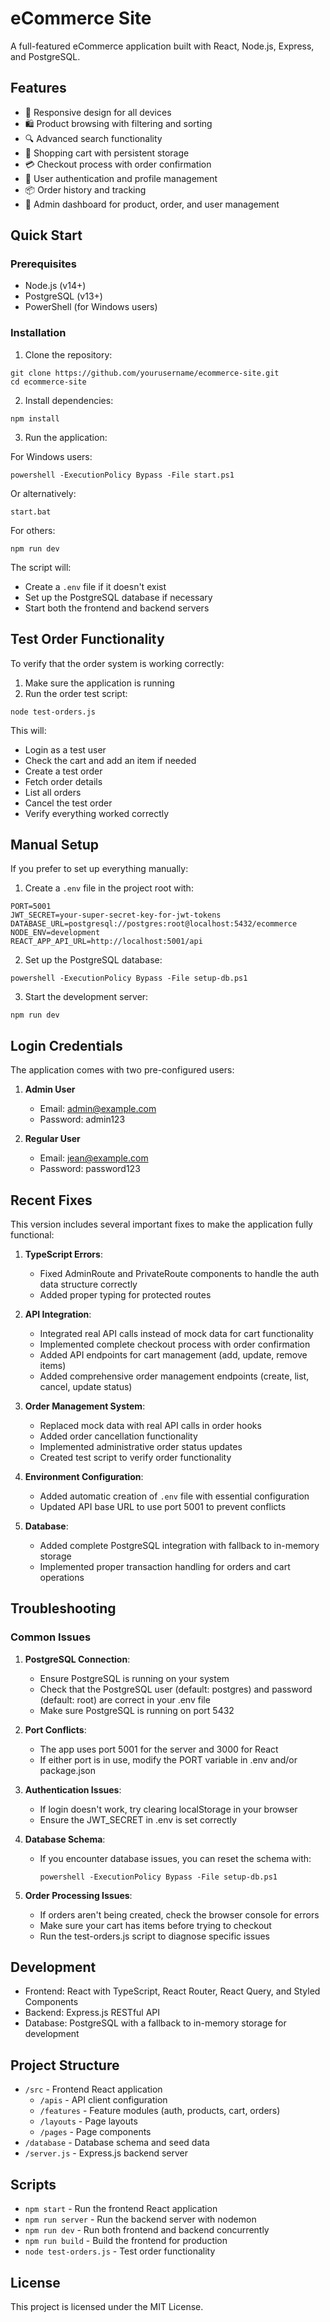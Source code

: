 # eCommerce Site

A full-featured eCommerce application built with React, Node.js, Express, and PostgreSQL.

## Features

- 📱 Responsive design for all devices
- 🛍️ Product browsing with filtering and sorting
- 🔍 Advanced search functionality
- 🛒 Shopping cart with persistent storage
- 💳 Checkout process with order confirmation
- 👤 User authentication and profile management
- 📦 Order history and tracking
- 👑 Admin dashboard for product, order, and user management

## Quick Start

### Prerequisites

- Node.js (v14+)
- PostgreSQL (v13+)
- PowerShell (for Windows users)

### Installation

1. Clone the repository:

```
git clone https://github.com/yourusername/ecommerce-site.git
cd ecommerce-site
```

2. Install dependencies:

```
npm install
```

3. Run the application:

For Windows users:
```
powershell -ExecutionPolicy Bypass -File start.ps1
```

Or alternatively:
```
start.bat
```

For others:
```
npm run dev
```

The script will:
- Create a `.env` file if it doesn't exist
- Set up the PostgreSQL database if necessary
- Start both the frontend and backend servers

## Test Order Functionality

To verify that the order system is working correctly:

1. Make sure the application is running
2. Run the order test script:

```
node test-orders.js
```

This will:
- Login as a test user
- Check the cart and add an item if needed
- Create a test order
- Fetch order details
- List all orders
- Cancel the test order
- Verify everything worked correctly

## Manual Setup

If you prefer to set up everything manually:

1. Create a `.env` file in the project root with:

```
PORT=5001
JWT_SECRET=your-super-secret-key-for-jwt-tokens
DATABASE_URL=postgresql://postgres:root@localhost:5432/ecommerce
NODE_ENV=development
REACT_APP_API_URL=http://localhost:5001/api
```

2. Set up the PostgreSQL database:

```
powershell -ExecutionPolicy Bypass -File setup-db.ps1
```

3. Start the development server:

```
npm run dev
```

## Login Credentials

The application comes with two pre-configured users:

1. **Admin User**
   - Email: admin@example.com
   - Password: admin123

2. **Regular User**
   - Email: jean@example.com
   - Password: password123

## Recent Fixes

This version includes several important fixes to make the application fully functional:

1. **TypeScript Errors**: 
   - Fixed AdminRoute and PrivateRoute components to handle the auth data structure correctly
   - Added proper typing for protected routes

2. **API Integration**:
   - Integrated real API calls instead of mock data for cart functionality
   - Implemented complete checkout process with order confirmation
   - Added API endpoints for cart management (add, update, remove items)
   - Added comprehensive order management endpoints (create, list, cancel, update status)

3. **Order Management System**:
   - Replaced mock data with real API calls in order hooks
   - Added order cancellation functionality
   - Implemented administrative order status updates
   - Created test script to verify order functionality

4. **Environment Configuration**:
   - Added automatic creation of `.env` file with essential configuration
   - Updated API base URL to use port 5001 to prevent conflicts

5. **Database**:
   - Added complete PostgreSQL integration with fallback to in-memory storage
   - Implemented proper transaction handling for orders and cart operations

## Troubleshooting

### Common Issues

1. **PostgreSQL Connection**:
   - Ensure PostgreSQL is running on your system
   - Check that the PostgreSQL user (default: postgres) and password (default: root) are correct in your .env file
   - Make sure PostgreSQL is running on port 5432

2. **Port Conflicts**:
   - The app uses port 5001 for the server and 3000 for React
   - If either port is in use, modify the PORT variable in .env and/or package.json

3. **Authentication Issues**:
   - If login doesn't work, try clearing localStorage in your browser
   - Ensure the JWT_SECRET in .env is set correctly

4. **Database Schema**:
   - If you encounter database issues, you can reset the schema with:
     ```
     powershell -ExecutionPolicy Bypass -File setup-db.ps1
     ```

5. **Order Processing Issues**:
   - If orders aren't being created, check the browser console for errors
   - Make sure your cart has items before trying to checkout
   - Run the test-orders.js script to diagnose specific issues

## Development

- Frontend: React with TypeScript, React Router, React Query, and Styled Components
- Backend: Express.js RESTful API
- Database: PostgreSQL with a fallback to in-memory storage for development

## Project Structure

- `/src` - Frontend React application
  - `/apis` - API client configuration
  - `/features` - Feature modules (auth, products, cart, orders)
  - `/layouts` - Page layouts
  - `/pages` - Page components
- `/database` - Database schema and seed data
- `/server.js` - Express.js backend server

## Scripts

- `npm start` - Run the frontend React application
- `npm run server` - Run the backend server with nodemon
- `npm run dev` - Run both frontend and backend concurrently
- `npm run build` - Build the frontend for production
- `node test-orders.js` - Test order functionality

## License

This project is licensed under the MIT License.
